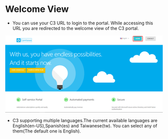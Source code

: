 
# Welcome View  
* You can use your C3 URL to login to the portal. While accessing this URL you are redirected to the welcome view of the C3 portal.
<img src="/images/Welcome-View.png">  

* C3 supporting multiple languages.The current available languages are English(en-US),Spanish(es) and Taiwanese(tw). You can select any of them(The default one is English).  



